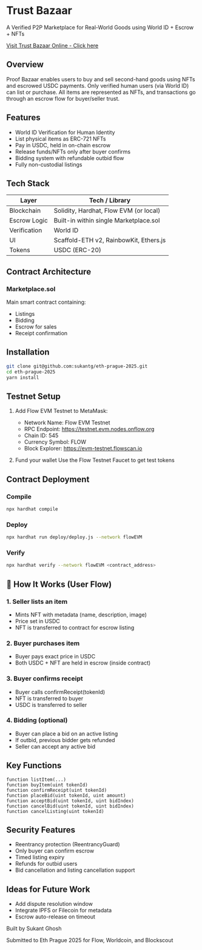 # Trust Bazaar

A Verified P2P Marketplace for Real-World Goods using World ID + Escrow + NFTs

[Visit Trust Bazaar Online - Click here](https://trust-bazaar.vercel.app/)

## Overview

Proof Bazaar enables users to buy and sell second-hand goods using NFTs and escrowed USDC payments. Only verified human users (via World ID) can list or purchase. All items are represented as NFTs, and transactions go through an escrow flow for buyer/seller trust.

## Features

- World ID Verification for Human Identity
- List physical items as ERC-721 NFTs
- Pay in USDC, held in on-chain escrow
- Release funds/NFTs only after buyer confirms
- Bidding system with refundable outbid flow
- Fully non-custodial listings

## Tech Stack

| Layer        | Tech / Library                         |
| ------------ | -------------------------------------- |
| Blockchain   | Solidity, Hardhat, Flow EVM (or local) |
| Escrow Logic | Built-in within single Marketplace.sol |
| Verification | World ID                               |
| UI           | Scaffold-ETH v2, RainbowKit, Ethers.js |
| Tokens       | USDC (ERC-20)                          |

## Contract Architecture

### Marketplace.sol

Main smart contract containing:

- Listings
- Bidding
- Escrow for sales
- Receipt confirmation

## Installation

```bash
git clone git@github.com:sukantg/eth-prague-2025.git
cd eth-prague-2025
yarn install
```

## Testnet Setup

1. Add Flow EVM Testnet to MetaMask:

   - Network Name: Flow EVM Testnet
   - RPC Endpoint: https://testnet.evm.nodes.onflow.org
   - Chain ID: 545
   - Currency Symbol: FLOW
   - Block Explorer: https://evm-testnet.flowscan.io

2. Fund your wallet
   Use the Flow Testnet Faucet to get test tokens

## Contract Deployment

### Compile

```bash
npx hardhat compile
```

### Deploy

```bash
npx hardhat run deploy/deploy.js --network flowEVM
```

### Verify

```bash
npx hardhat verify --network flowEVM <contract_address>
```

## 🧾 How It Works (User Flow)

### 1. Seller lists an item

- Mints NFT with metadata (name, description, image)
- Price set in USDC
- NFT is transferred to contract for escrow listing

### 2. Buyer purchases item

- Buyer pays exact price in USDC
- Both USDC + NFT are held in escrow (inside contract)

### 3. Buyer confirms receipt

- Buyer calls confirmReceipt(tokenId)
- NFT is transferred to buyer
- USDC is transferred to seller

### 4. Bidding (optional)

- Buyer can place a bid on an active listing
- If outbid, previous bidder gets refunded
- Seller can accept any active bid

## Key Functions

```solidity
function listItem(...)
function buyItem(uint tokenId)
function confirmReceipt(uint tokenId)
function placeBid(uint tokenId, uint amount)
function acceptBid(uint tokenId, uint bidIndex)
function cancelBid(uint tokenId, uint bidIndex)
function cancelListing(uint tokenId)
```

## Security Features

- Reentrancy protection (ReentrancyGuard)
- Only buyer can confirm escrow
- Timed listing expiry
- Refunds for outbid users
- Bid cancellation and listing cancellation support

## Ideas for Future Work

- Add dispute resolution window
- Integrate IPFS or Filecoin for metadata
- Escrow auto-release on timeout

Built by Sukant Ghosh

Submitted to Eth Prague 2025 for Flow, Worldcoin, and Blockscout
